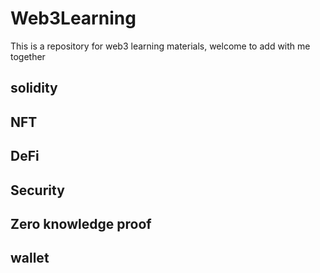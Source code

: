 # Web3Learning
This is a repository  for web3 learning materials, welcome to add with me together
## solidity

## NFT


## DeFi


## Security

## Zero knowledge proof


## wallet




